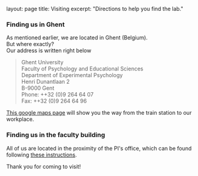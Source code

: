 
layout: page
title: Visiting
excerpt: "Directions to help you find the lab."

### Finding us in Ghent

As mentioned earlier, we are located in Ghent (Belgium).   
But where exactly?   
Our address is written right below

> Ghent University     
Faculty of Psychology and Educational Sciences   
Department of Experimental Psychology       
Henri Dunantlaan 2   
B-9000 Gent   
Phone: ++32 (0)9 264 64 07   
Fax: ++32 (0)9 264 64 96   

[This google maps page](https://www.google.be/maps/dir/Gent-Sint-Pieters,+9000+Gent/Faculty+of+Psychology+and+Educational+Sciences,+Henri+Dunantlaan,+Ghent/@51.0419781,3.7028124,15z/data=!3m1!4b1!4m13!4m12!1m5!1m1!1s0x47c373df9337351f:0x4ceda1a1bb234aed!2m2!1d3.7108392!2d51.0361132!1m5!1m1!1s0x47c3716f95482bfb:0x3a4a9366eb7dd655!2m2!1d3.7036104!2d51.0491106) will show you the way from the train station to our workplace.

### Finding us in the faculty building

All of us are located in the proximity of the PI's office, which can be found following [these instructions](https://soleway.ugent.be/routes/5297).

Thank you for coming to visit!
